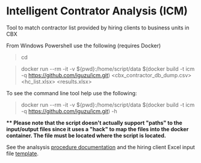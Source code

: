 # Intelligent Contrator Analysis (ICM)

Tool to match contractor list provided by hiring clients to business units in CBX


From Windows Powershell use the following (requires Docker)

> cd <to folder where your input files iare located> 

> docker run --rm -it -v ${pwd}:/home/script/data $(docker build -t icm -q https://github.com/iguzu/icm.git) <cbx_contractor_db_dump.csv> <hc_list.xlsx> <results.xlsx>

To see the command line tool help use the following:

> docker run --rm -it -v ${pwd}:/home/script/data $(docker build -t icm -q https://github.com/iguzu/icm.git) -h


__** Please note that the script doesn't actually support "paths" to the input/output files since it uses a "hack" to map the files into the docker container. The file must be located where the script is located.__


See the analsysis [procedure documentation](ProcedureToProcessList.docx) and the hiring client Excel input file [template](hiring_client_input_template.xlsx).

